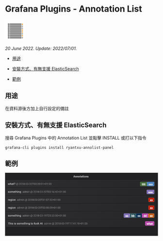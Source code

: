 # Grafana Plugins - Annotation List 

![img](Annotation_List_icon.png)

*20 June 2022. Update: 2022/07/01.*

* [用途](#use)

* [安裝方式、有無支援 ElasticSearch](#install)

* [範例](#example)

<h2 id="use">用途</h2>

在資料源後方加上自行設定的備註

<h2 id="install">安裝方式、有無支援 ElasticSearch</h2>

搜尋 Grafana Plugins 中的 Annotation List 並點擊 INSTALL 或打以下指令

    grafana-cli plugins install ryantxu-annolist-panel

<h2 id="example">範例</h2>

![img](annotation_list.png)

